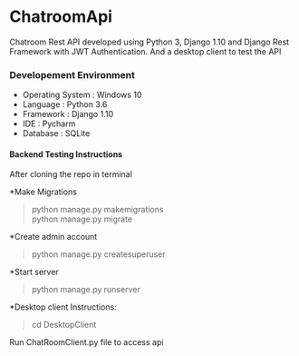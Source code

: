 # ChatroomApi
Chatroom Rest API developed using Python 3, Django 1.10 and Django Rest Framework with JWT Authentication.
And a desktop client to test the API

<h3>Developement Environment</h3>
<ul>
<li>Operating System : Windows 10</li>
<li>Language : Python 3.6</li>
<li>Framework : Django 1.10</li>
<li>IDE : Pycharm</li>
<li>Database : SQLite</li>
</ul>

<h4>Backend Testing Instructions</h4>
After cloning the repo in terminal

*Make Migrations
>python manage.py makemigrations<br>
>python manage.py migrate

*Create admin account
>python manage.py createsuperuser

*Start server
>python manage.py runserver

*Desktop client Instructions:
>cd DesktopClient

Run ChatRoomClient.py file to access api
